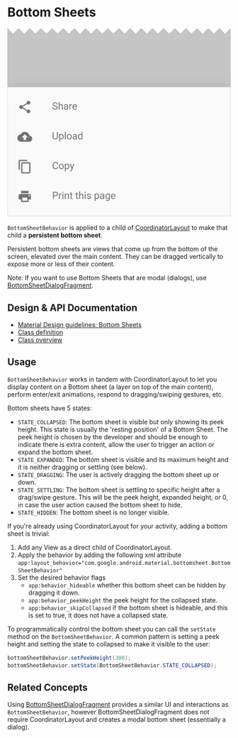 <!--docs:
title: "Bottom Sheets"
layout: detail
section: components
excerpt: "Bottom sheets slide up from the bottom of the screen to reveal more content."
iconId: bottom_sheet
path: /catalog/bottom-sheet-behavior/
-->

# Bottom Sheets

![Bottom Sheets](assets/bottom-sheets.svg)
<!--{: .article__asset.article__asset--screenshot }-->

`BottomSheetBehavior` is applied to a child of
[CoordinatorLayout](https://developer.android.com/reference/android/support/design/widget/CoordinatorLayout.html)
to make that child a **persistent bottom sheet**.

Persistent bottom sheets are views that come up from the bottom of the
screen, elevated over the main content. They can be dragged vertically to
expose more or less of their content.

Note: If you want to use Bottom Sheets that are modal (dialogs), use
[BottomSheetDialogFragment](BottomSheetDialogFragment.md).

## Design & API Documentation

-   [Material Design guidelines: Bottom
    Sheets](https://material.io/guidelines/components/bottom-sheets.html#bottom-sheets-persistent-bottom-sheets)
    <!--{: .icon-list-item.icon-list-item--spec }-->
-   [Class
    definition](https://github.com/material-components/material-components-android/tree/master/lib/java/com/google/android/material/widget/BottomSheetBehavior.java)
    <!--{: .icon-list-item.icon-list-item--link }-->
-   [Class
    overview](https://developer.android.com/reference/com/google/android/material/widget/BottomSheetBehavior.html)
    <!--{: .icon-list-item.icon-list-item--link }--> <!--{: .icon-list }-->

## Usage

`BottomSheetBehavior` works in tandem with CoordinatorLayout to let you display
content on a Bottom sheet (a layer on top of the main content), perform
enter/exit animations, respond to dragging/swiping gestures, etc.

Bottom sheets have 5 states:

-   `STATE_COLLAPSED`: The bottom sheet is visible but only showing its peek
    height. This state is usually the 'resting position' of a Bottom Sheet. The
    peek height is chosen by the developer and should be enough to indicate
    there is extra content, allow the user to trigger an action or expand the
    bottom sheet.
-   `STATE_EXPANDED`: The bottom sheet is visible and its maximum height and it
    is neither dragging or settling (see below).
-   `STATE_DRAGGING`: The user is actively dragging the bottom sheet up or down.
-   `STATE_SETTLING`: The bottom sheet is settling to specific height after a
    drag/swipe gesture. This will be the peek height, expanded height, or
    0, in case the user action caused the bottom sheet to hide.
-   `STATE_HIDDEN`: The bottom sheet is no longer visible.

If you're already using CoordinatorLayout for your activity, adding a bottom
sheet is trivial:

1.  Add any View as a direct child of CoordinatorLayout.
2.  Apply the behavior by adding the following xml attribute
    `app:layout_behavior="com.google.android.material.bottomsheet.BottomSheetBehavior"`
3.  Set the desired behavior flags
    -   `app:behavior_hideable` whether this bottom sheet can be hidden by
        dragging it down.
    -   `app:behavior_peekHeight` the peek height for the collapsed state.
    -   `app:behavior_skipCollapsed` if the bottom sheet is hideable, and this
        is set to true, it does not have a collapsed state.

To programmatically control the bottom sheet you can call the `setState` method
on the `BottomSheetBehavior`. A common pattern is setting a peek height and
setting the state to collapsed to make it visible to the user:

```java
bottomSheetBehavior.setPeekHeight(300);
bottomSheetBehavior.setState(BottomSheetBehavior.STATE_COLLAPSED);
```

## Related Concepts

Using [BottomSheetDialogFragment](BottomSheetDialogFragment.md) provides a
similar UI and interactions as `BottomSheetBehavior`, however
BottomSheetDialogFragment does not require CoordinatorLayout and creates a modal
bottom sheet (essentially a dialog).
